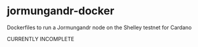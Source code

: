 # jormungandr-docker
Dockerfiles to run a Jormungandr node on the Shelley testnet for Cardano

CURRENTLY INCOMPLETE

